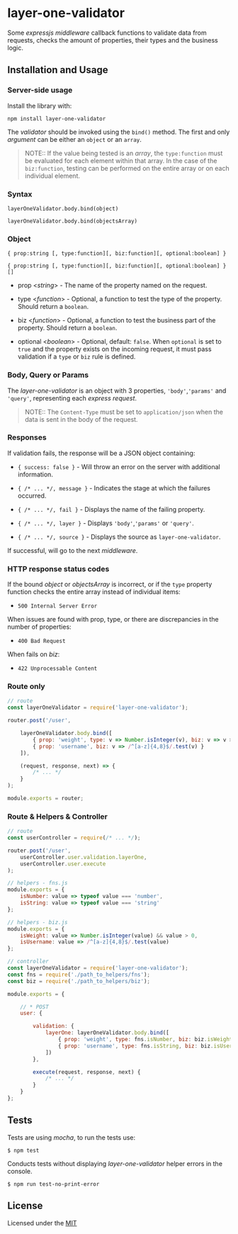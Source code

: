 # layer-one-validator

Some _expressjs middleware_ callback functions to validate data from requests, checks the amount of properties, their types and the business logic.

## Installation and Usage

### Server-side usage

Install the library with: 

`npm install layer-one-validator`

The _validator_ should be invoked using the `bind()` method. The first and only _argument_ can be either an `object` or an `array`.

> NOTE:: If the value being tested is an _array_, the `type:function` must be evaluated for each element within that array. In the case of the `biz:function`, testing can be performed on the entire array or on each individual element.

### Syntax

`layerOneValidator.body.bind(object)`

`layerOneValidator.body.bind(objectsArray)`

### Object

`{ prop:string [, type:function][, biz:function][, optional:boolean] }`

`{ prop:string [, type:function][, biz:function][, optional:boolean] }[]`

* prop <_string_> - The name of the property named on the request.

* type <_function_> - Optional, a function to test the type of the property. Should return a `boolean`.

* biz <_function_> - Optional, a function to test the business part of the property.
Should return a `boolean`.

* optional <_boolean_> - Optional, default: `false`. When `optional` is set to `true` and the property exists on the incoming request, it must pass validation if a `type` or `biz` rule is defined.

### Body, Query or Params

The _layer-one-validator_ is an object with 3 properties, `'body'`,`'params'` and `'query'`, representing each _express request_.

> NOTE:: The `Content-Type` must be set to `application/json` when the data is sent in the body of the request.

### Responses

If validation fails, the response will be a JSON object containing:

* `{ success: false }` - Will throw an error on the server with additional information.

* `{ /* ... */, message }` - Indicates the stage at which the failures occurred.

* `{ /* ... */, fail }` - Displays the name of the failing property.

* `{ /* ... */, layer }` - Displays `'body'`,`'params'` or `'query'`.

* `{ /* ... */, source }` - Displays the source as `layer-one-validator`.

If successful, will go to the next _middleware_.

### HTTP response status codes

If the bound _object_ or _objectsArray_ is incorrect, or if the `type` property function checks the entire array instead of individual items:

* `500 Internal Server Error` 

When issues are found with prop, type, or there are discrepancies in the number of properties:

* `400 Bad Request`

When fails on _biz_:

* `422 Unprocessable Content`

### Route only

```js
// route
const layerOneValidator = require('layer-one-validator');

router.post('/user',

    layerOneValidator.body.bind([
        { prop: 'weight', type: v => Number.isInteger(v), biz: v => v > 0 },
        { prop: 'username', biz: v => /^[a-z]{4,8}$/.test(v) }
    ]),

    (request, response, next) => {
        /* ... */
    }
);

module.exports = router;
```

### Route & Helpers & Controller

```js
// route
const userController = require(/* ... */);

router.post('/user',
    userController.user.validation.layerOne,
    userController.user.execute
);
```
```js
// helpers - fns.js
module.exports = {
    isNumber: value => typeof value === 'number',
    isString: value => typeof value === 'string'
};

// helpers - biz.js
module.exports = {
    isWeight: value => Number.isInteger(value) && value > 0,
    isUsername: value => /^[a-z]{4,8}$/.test(value)
};
```
```js
// controller
const layerOneValidator = require('layer-one-validator');
const fns = require('./path_to_helpers/fns');
const biz = require('./path_to_helpers/biz');

module.exports = {

    // * POST
    user: {

        validation: {
            layerOne: layerOneValidator.body.bind([
                { prop: 'weight', type: fns.isNumber, biz: biz.isWeight },
                { prop: 'username', type: fns.isString, biz: biz.isUsername }
            ])
        },

        execute(request, response, next) {
            /* ... */
        }
    }
};
```

## Tests

Tests are using _mocha_, to run the tests use:

`$ npm test`

Conducts tests without displaying _layer-one-validator_ helper errors in the console.

`$ npm run test-no-print-error`

## License

Licensed under the [MIT](./LICENSE)